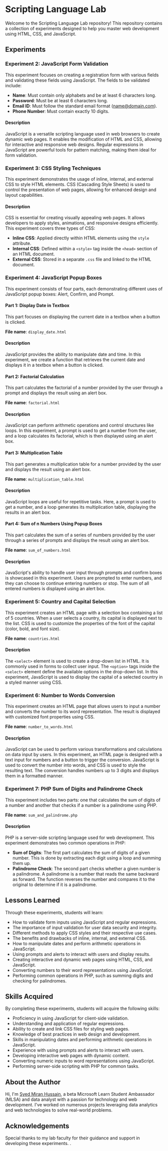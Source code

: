 # Scripting Language Lab

Welcome to the Scripting Language Lab repository! This repository contains a collection of experiments designed to help you master web development using HTML, CSS, and JavaScript.

## Experiments

### Experiment 2: JavaScript Form Validation
This experiment focuses on creating a registration form with various fields and validating these fields using JavaScript. The fields to be validated include:

- **Name**: Must contain only alphabets and be at least 6 characters long.
- **Password**: Must be at least 6 characters long.
- **Email ID**: Must follow the standard email format (name@domain.com).
- **Phone Number**: Must contain exactly 10 digits.

#### Description

JavaScript is a versatile scripting language used in web browsers to create dynamic web pages. It enables the modification of HTML and CSS, allowing for interactive and responsive web designs. Regular expressions in JavaScript are powerful tools for pattern matching, making them ideal for form validation.

### Experiment 3: CSS Styling Techniques
This experiment demonstrates the usage of inline, internal, and external CSS to style HTML elements. CSS (Cascading Style Sheets) is used to control the presentation of web pages, allowing for enhanced design and layout capabilities.

#### Description

CSS is essential for creating visually appealing web pages. It allows developers to apply styles, animations, and responsive designs efficiently. This experiment covers three types of CSS:

- **Inline CSS**: Applied directly within HTML elements using the `style` attribute.
- **Internal CSS**: Defined within a `<style>` tag inside the `<head>` section of an HTML document.
- **External CSS**: Stored in a separate `.css` file and linked to the HTML document.

### Experiment 4: JavaScript Popup Boxes
This experiment consists of four parts, each demonstrating different uses of JavaScript popup boxes: Alert, Confirm, and Prompt.

#### Part 1: Display Date in Textbox
This part focuses on displaying the current date in a textbox when a button is clicked.

**File name**: `display_date.html`

#### Description

JavaScript provides the ability to manipulate date and time. In this experiment, we create a function that retrieves the current date and displays it in a textbox when a button is clicked.

#### Part 2: Factorial Calculation
This part calculates the factorial of a number provided by the user through a prompt and displays the result using an alert box.

**File name**: `factorial.html`

#### Description

JavaScript can perform arithmetic operations and control structures like loops. In this experiment, a prompt is used to get a number from the user, and a loop calculates its factorial, which is then displayed using an alert box.

#### Part 3: Multiplication Table
This part generates a multiplication table for a number provided by the user and displays the result using an alert box.

**File name**: `multiplication_table.html`

#### Description

JavaScript loops are useful for repetitive tasks. Here, a prompt is used to get a number, and a loop generates its multiplication table, displaying the results in an alert box.

#### Part 4: Sum of n Numbers Using Popup Boxes
This part calculates the sum of a series of numbers provided by the user through a series of prompts and displays the result using an alert box.

**File name**: `sum_of_numbers.html`

#### Description

JavaScript's ability to handle user input through prompts and confirm boxes is showcased in this experiment. Users are prompted to enter numbers, and they can choose to continue entering numbers or stop. The sum of all entered numbers is displayed using an alert box.


### Experiment 5: Country and Capital Selection
This experiment creates an HTML page with a selection box containing a list of 5 countries. When a user selects a country, its capital is displayed next to the list. CSS is used to customize the properties of the font of the capital (color, bold, and font size).

**File name**: `countries.html`

#### Description

The `<select>` element is used to create a drop-down list in HTML. It is commonly used in forms to collect user input. The `<option>` tags inside the `<select>` element define the available options in the drop-down list. In this experiment, JavaScript is used to display the capital of a selected country in a styled manner using CSS.

### Experiment 6: Number to Words Conversion
This experiment creates an HTML page that allows users to input a number and converts the number to its word representation. The result is displayed with customized font properties using CSS.

**File name**: `number_to_words.html`

#### Description

JavaScript can be used to perform various transformations and calculations on data input by users. In this experiment, an HTML page is designed with a text input for numbers and a button to trigger the conversion. JavaScript is used to convert the number into words, and CSS is used to style the resulting text. The conversion handles numbers up to 3 digits and displays them in a formatted manner.

### Experiment 7: PHP Sum of Digits and Palindrome Check
This experiment includes two parts: one that calculates the sum of digits of a number and another that checks if a number is a palindrome using PHP.

**File name**: `sum_and_palindrome.php`

#### Description

PHP is a server-side scripting language used for web development. This experiment demonstrates two common operations in PHP:

- **Sum of Digits**: The first part calculates the sum of digits of a given number. This is done by extracting each digit using a loop and summing them up.
- **Palindrome Check**: The second part checks whether a given number is a palindrome. A palindrome is a number that reads the same backward as forward. The function reverses the number and compares it to the original to determine if it is a palindrome.

## Lessons Learned

Through these experiments, students will learn:

- How to validate form inputs using JavaScript and regular expressions.
- The importance of input validation for user data security and integrity.
- Different methods to apply CSS styles and their respective use cases.
- The benefits and drawbacks of inline, internal, and external CSS.
- How to manipulate dates and perform arithmetic operations in JavaScript.
- Using prompts and alerts to interact with users and display results.
- Creating interactive and dynamic web pages using HTML, CSS, and JavaScript.
- Converting numbers to their word representations using JavaScript.
- Performing common operations in PHP, such as summing digits and checking for palindromes.

## Skills Acquired

By completing these experiments, students will acquire the following skills:

- Proficiency in using JavaScript for client-side validation.
- Understanding and application of regular expressions.
- Ability to create and link CSS files for styling web pages.
- Knowledge of best practices in web design and development.
- Skills in manipulating dates and performing arithmetic operations in JavaScript.
- Experience with using prompts and alerts to interact with users.
- Developing interactive web pages with dynamic content.
- Converting numeric inputs to word representations using JavaScript.
- Performing server-side scripting with PHP for common tasks.

## About the Author

Hi, I'm [Syed Miran Hussain](https://github.com/syedmiran-38), a beta Microsoft Learn Student Ambassador (MLSA) and data analyst with a passion for technology and web development. I've worked on numerous projects leveraging data analytics and web technologies to solve real-world problems.

## Acknowledgements

Special thanks to my lab faculty for their guidance and support in developing these experiments.
.
